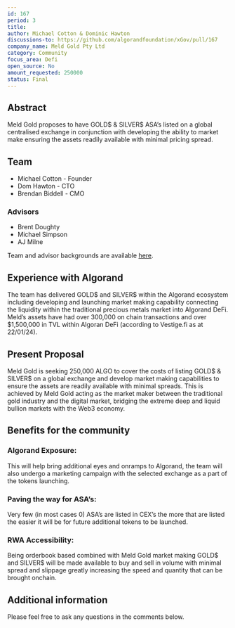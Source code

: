 ```yaml
---
id: 167
period: 3
title:
author: Michael Cotton & Dominic Hawton
discussions-to: https://github.com/algorandfoundation/xGov/pull/167
company_name: Meld Gold Pty Ltd
category: Community
focus_area: Defi
open_source: No
amount_requested: 250000
status: Final
---
```


## Abstract

Meld Gold proposes to have GOLD$ & SILVER$ ASA’s listed on a global centralised exchange in conjunction with developing the ability to market make ensuring the assets readily available with minimal pricing spread.

## Team

-   Michael Cotton - Founder
-   Dom Hawton - CTO
-   Brendan Biddell - CMO

### Advisors

-   Brent Doughty
-   Michael Simpson
-   AJ Milne

Team and advisor backgrounds are available [here](https://www.meld.gold/about).

## Experience with Algorand

The team has delivered GOLD$ and SILVER$ within the Algorand ecosystem including developing and launching market making capability connecting the liquidity within the traditional precious metals market into Algorand DeFi. Meld’s assets have had over 300,000 on chain transactions and over $1,500,000 in TVL within Algoran DeFi (according to Vestige.fi as at 22/01/24).

## Present Proposal

Meld Gold is seeking 250,000 ALGO to cover the costs of listing GOLD$ & SILVER$ on a global exchange and develop market making capabilities to ensure the assets are readily available with minimal spreads. This is achieved by Meld Gold acting as the market maker between the traditional gold industry and the digital market, bridging the extreme deep and liquid bullion markets with the Web3 economy.

## Benefits for the community

### Algorand Exposure:

This will help bring additional eyes and onramps to Algorand, the team will also undergo a marketing campaign with the selected exchange as a part of the tokens launching.

### Paving the way for ASA’s:

Very few (in most cases 0) ASA’s are listed in CEX’s the more that are listed the easier it will be for future additional tokens to be launched.

### RWA Accessibility:

Being orderbook based combined with Meld Gold market making GOLD$ and SILVER$ will be made available to buy and sell in volume with minimal spread and slippage greatly increasing the speed and quantity that can be brought onchain.

## Additional information

Please feel free to ask any questions in the comments below.
